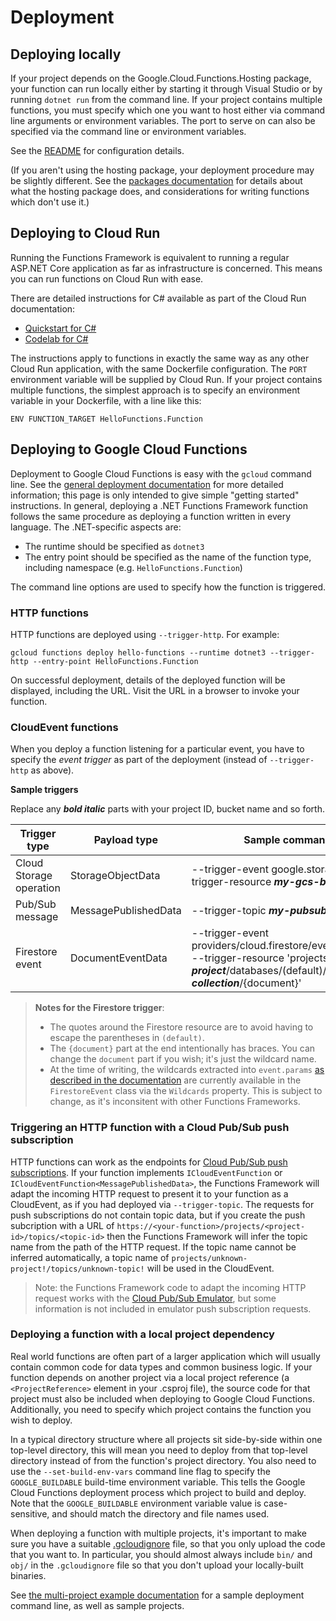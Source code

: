 # Deployment

## Deploying locally

If your project depends on the Google.Cloud.Functions.Hosting
package, your function can run locally either by starting it through
Visual Studio or by running `dotnet run` from the command line. If
your project contains multiple functions, you must specify which one
you want to host either via command line arguments or environment
variables. The port to serve on can also be specified via the
command line or environment variables.

See the [README](../README.md) for configuration details.

(If you aren't using the hosting package, your deployment procedure
may be slightly different. See the [packages
documentation](packages.md) for details about what the hosting
package does, and considerations for writing functions which don't
use it.)

## Deploying to Cloud Run

Running the Functions Framework is equivalent to running a regular
ASP.NET Core application as far as infrastructure is concerned. This
means you can run functions on Cloud Run with ease.

There are detailed instructions for C# available as part of the
Cloud Run documentation:

- [Quickstart for C#](https://cloud.google.com/run/docs/quickstarts/build-and-deploy#c)
- [Codelab for C#](https://codelabs.developers.google.com/codelabs/cloud-run-hello-csharp/index.html)

The instructions apply to functions in exactly the same way as any
other Cloud Run application, with the same Dockerfile configuration.
The `PORT` environment variable will be supplied by Cloud Run. If
your project contains multiple functions, the simplest approach is
to specify an environment variable in your Dockerfile, with a line
like this:

```text
ENV FUNCTION_TARGET HelloFunctions.Function
```

## Deploying to Google Cloud Functions

Deployment to Google Cloud Functions is easy with the `gcloud`
command line. See the [general deployment
documentation](https://cloud.google.com/functions/docs/deploying/filesystem)
for more detailed information; this page is only intended to give simple
"getting started" instructions. In general, deploying a .NET
Functions Framework function follows the same procedure as deploying
a function written in every language. The .NET-specific aspects are:

- The runtime should be specified as `dotnet3`
- The entry point should be specified as the name of the function
  type, including namespace (e.g. `HelloFunctions.Function`)

The command line options are used to specify how the function is
triggered.

### HTTP functions

HTTP functions are deployed using `--trigger-http`. For example:

```text
gcloud functions deploy hello-functions --runtime dotnet3 --trigger-http --entry-point HelloFunctions.Function
```

On successful deployment, details of the deployed function will be
displayed, including the URL. Visit the URL in a browser to invoke
your function.

### CloudEvent functions

When you deploy a function listening for a particular event, you
have to specify the *event trigger* as part of the deployment
(instead of `--trigger-http` as above).

**Sample triggers**

Replace any ***bold italic*** parts with your project ID, bucket name and so forth.

Trigger type             | Payload type          | Sample command line options
------------------------ | --------------------- | --------------------------
Cloud Storage operation  | StorageObjectData     | --trigger-event google.storage.object.finalize --trigger-resource ***my-gcs-bucket***
Pub/Sub message          | MessagePublishedData  | --trigger-topic ***my-pubsub-topic-id***
Firestore event          | DocumentEventData     | --trigger-event providers/cloud.firestore/eventTypes/document.write --trigger-resource 'projects/***my-project***/databases/(default)/documents/***my-collection***/{document}'

> **Notes for the Firestore trigger**:  
> - The quotes around the Firestore resource are to avoid having to escape the parentheses in `(default)`.
> - The `{document}` part at the end intentionally has braces. You can change the `document` part if you wish;
>   it's just the wildcard name.
> - At the time of writing, the wildcards extracted into `event.params` [as described in the
>   documentation](https://cloud.google.com/functions/docs/calling/cloud-firestore) are currently
>   available in the `FirestoreEvent` class via the `Wildcards` property. This is subject to change,
>   as it's inconsitent with other Functions Frameworks.

### Triggering an HTTP function with a Cloud Pub/Sub push subscription

HTTP functions can work as the endpoints for [Cloud Pub/Sub push
subscriptions](https://cloud.google.com/pubsub/docs/push). If your
function implements `ICloudEventFunction` or
`ICloudEventFunction<MessagePublishedData>`, the Functions Framework
will adapt the incoming HTTP request to present it to your function
as a CloudEvent, as if you had deployed via `--trigger-topic`. The
requests for push subscriptions do not contain topic data, but if
you create the push subcription with a URL of
`https://<your-function>/projects/<project-id>/topics/<topic-id>`
then the Functions Framework will infer the topic name from the path
of the HTTP request. If the topic name cannot be inferred
automatically, a topic name of
`projects/unknown-project!/topics/unknown-topic!` will be used in
the CloudEvent.

> Note: the Functions Framework code to adapt the incoming HTTP
> request works with the [Cloud Pub/Sub
> Emulator](https://cloud.google.com/pubsub/docs/emulator), but
> some information is not included in emulator push subscription
> requests.

### Deploying a function with a local project dependency

Real world functions are often part of a larger application which
will usually contain common code for data types and common business
logic. If your function depends on another project via a local
project reference (a `<ProjectReference>` element in your .csproj
file), the source code for that project must also be included when
deploying to Google Cloud Functions. Additionally, you need to
specify which project contains the function you wish to deploy.

In a typical directory structure where all projects sit side-by-side
within one top-level directory, this will mean you need to deploy
from that top-level directory instead of from the function's project
directory. You also need to use the `--set-build-env-vars` command
line flag to specify the `GOOGLE_BUILDABLE` build-time environment
variable. This tells the Google Cloud Functions deployment process
which project to build and deploy. Note that the `GOOGLE_BUILDABLE`
environment variable value is case-sensitive, and should match the
directory and file names used.

When deploying a function with multiple projects, it's important to
make sure you have a suitable
[.gcloudignore](https://cloud.google.com/sdk/gcloud/reference/topic/gcloudignore)
file, so that you only upload the code that you want to. In
particular, you should almost always include `bin/` and `obj/` in the
`.gcloudignore` file so that you don't upload your locally-built
binaries.

See [the multi-project example
documentation](examples.md#multiprojectfunction-and-multiprojectdependency)
for a sample deployment command line, as well as sample projects.
